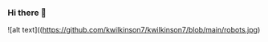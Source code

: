 ### Hi there 👋

![alt text]((https://github.com/kwilkinson7/kwilkinson7/blob/main/robots.jpg)
<!--


Here are some ideas to get you started:

- 🔭 I’m currently working on:
  - tensorflow certification
  - portfolio management app
- 👯 I’m looking to collaborate on ...

-->
